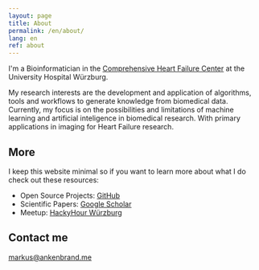 ```yaml
---
layout: page
title: About
permalink: /en/about/
lang: en
ref: about
---
```


I'm a Bioinformatician in the [Comprehensive Heart Failure Center](https://www.ukw.de/clinical-profile-centers/comprehensive-heart-failure-center-chfc/home/) at the University Hospital Würzburg.

My research interests are the development and application of algorithms, tools and workflows to generate knowledge from biomedical data. Currently, my focus is on the possibilities and limitations of machine learning and artificial inteligence in biomedical research. With primary applications in imaging for Heart Failure research.

## More

I keep this website minimal so if you want to learn more about what I do check out these resources:

* Open Source Projects: [GitHub](https://github.com/iimog)
* Scientific Papers: [Google Scholar](https://scholar.google.de/citations?user=Qroex8UAAAAJ)
* Meetup: [HackyHour Würzburg](http://hackyhour.github.io/Wuerzburg/)

## Contact me

[markus@ankenbrand.me](mailto:markus@ankenbrand.me)
